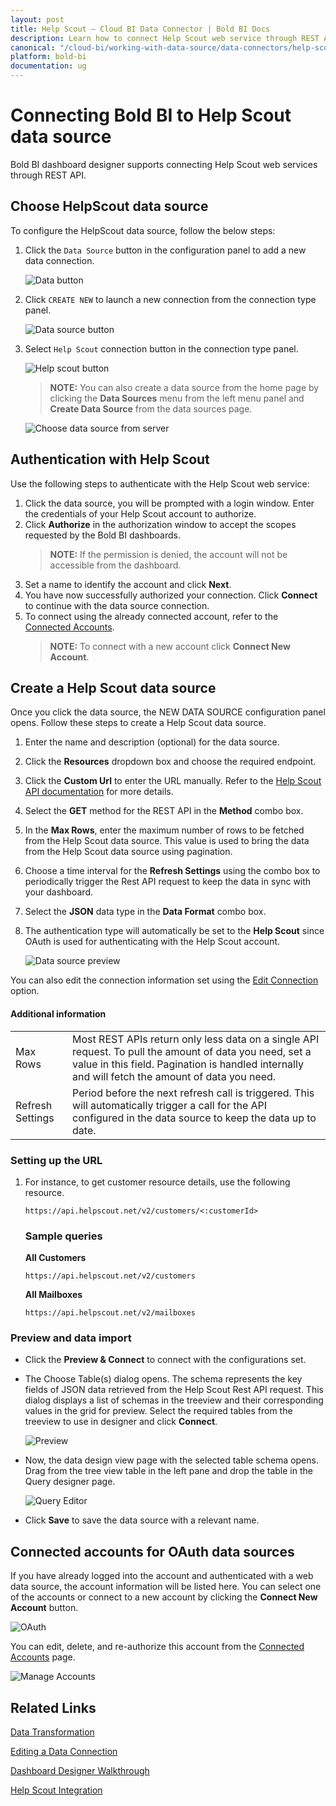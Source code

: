 ```yaml
---
layout: post
title: Help Scout – Cloud BI Data Connector | Bold BI Docs
description: Learn how to connect Help Scout web service through REST API endpoint with Bold BI Embedded and create data source for dashboard configuration.
canonical: "/cloud-bi/working-with-data-source/data-connectors/help-scout/"
platform: bold-bi
documentation: ug
---
```


# Connecting Bold BI to Help Scout data source
Bold BI dashboard designer supports connecting Help Scout web services through REST API.

## Choose HelpScout data source
To configure the HelpScout data source, follow the below steps:
1. Click the `Data Source` button in the configuration panel to add a new data connection.

   ![Data button](/static/assets/cloud/working-with-datasource/data-connectors/images/common/databutton.png)

2. Click `CREATE NEW` to launch a new connection from the connection type panel.

   ![Data source button](/static/assets/cloud/working-with-datasource/data-connectors/images/common/datasourcebutton.png)

3. Select `Help Scout` connection button in the connection type panel.

   ![Help scout button](/static/assets/cloud/working-with-datasource/data-connectors/images/help-scout/helpscout_button.png)

   > **NOTE:**  You can also create a data source from the home page by clicking the **Data Sources** menu from the left menu panel and **Create Data Source** from the data sources page.

   ![Choose data source from server](/static/assets/cloud/working-with-datasource/data-connectors/images/help-scout/ChooseDS.png)

## Authentication with Help Scout

Use the following steps to authenticate with the Help Scout web service:

1. Click the data source, you will be prompted with a login window. Enter the credentials of your Help Scout account to authorize.
2. Click **Authorize** in the authorization window to accept the scopes requested by the Bold BI dashboards. 
   > **NOTE:**  If the permission is denied, the account will not be accessible from the dashboard.
3. Set a name to identify the account and click **Next**. 
4. You have now successfully authorized your connection. Click **Connect** to continue with the data source connection.
5. To connect using the already connected account, refer to the [Connected Accounts](/cloud-bi/working-with-data-source/data-connectors/help-scout/#connected-accounts-for-oauth-data-sources).
   > **NOTE:**  To connect with a new account click **Connect New Account**.
## Create a Help Scout data source
Once you click the data source, the NEW DATA SOURCE configuration panel opens. Follow these steps to create a Help Scout data source.
1. Enter the name and description (optional) for the data source.
2. Click the **Resources** dropdown box and choose the required endpoint.
4. Click the **Custom Url** to enter the URL manually. Refer to the [Help Scout API documentation](https://developer.helpscout.com/mailbox-api/) for more details.
5. Select the **GET** method for the REST API in the **Method** combo box.
6. In the **Max Rows**, enter the maximum number of rows to be fetched from the Help Scout data source. This value is used to bring the data from the Help Scout data source using pagination.
7. Choose a time interval for the **Refresh Settings** using the combo box to periodically trigger the Rest API request to keep the data in sync with your dashboard. 
8. Select the **JSON** data type in the **Data Format** combo box.

9. The authentication type will automatically be set to the **Help Scout** since OAuth is used for authenticating with the Help Scout account.

   ![Data source preview](/static/assets/cloud/working-with-datasource/data-connectors/images/help-scout/connect.png)

You can also edit the connection information set using the [Edit Connection](/cloud-bi/working-with-data-source/editing-a-data-connection/) option.

#### Additional information
<table width="600">
<tr>
<td>
Max Rows
</td>
<td>
Most REST APIs return only less data on a single API request. To pull the amount of data you need, set a value in this field.
Pagination is handled internally and will fetch the amount of data you need.
</td>
</tr>
<tr>
<td>
Refresh Settings
</td>
<td>
Period before the next refresh call is triggered. This will automatically trigger a call for the API configured in the data source to keep the data up to date.
</td>
</tr>
</table>

### Setting up the URL

1. For instance, to get customer resource details, use the following resource.

   `https://api.helpscout.net/v2/customers/<:customerId>`

   ### Sample queries

   **All Customers**

   `https://api.helpscout.net/v2/customers`

   **All Mailboxes**

   `https://api.helpscout.net/v2/mailboxes`

### Preview and data import
* Click the **Preview & Connect** to connect with the configurations set.
* The Choose Table(s) dialog opens. The schema represents the key fields of JSON data retrieved from the Help Scout Rest API request. This dialog displays a list of schemas in the treeview and their corresponding values in the grid for preview. Select the required tables from the treeview to use in designer and click **Connect**.

   ![Preview](/static/assets/cloud/working-with-datasource/data-connectors/images/common/Preview.png)

* Now, the data design view page with the selected table schema opens. Drag from the tree view table in the left pane and drop the table in the Query designer page.

   ![Query Editor](/static/assets/cloud/working-with-datasource/data-connectors/images/common/QueryEditor.png)

* Click **Save** to save the data source with a relevant name.

## Connected accounts for OAuth data sources
If you have already logged into the account and authenticated with a web data source, the account information will be listed here. You can select one of the accounts or connect to a new account by clicking the **Connect New Account** button.

![OAuth](/static/assets/cloud/working-with-datasource/data-connectors/images/help-scout/authenticate.png)

You can edit, delete, and re-authorize this account from the [Connected Accounts](https://help.boldbi.com/embedded-bi/working-with-data-source/working-with-connected-accounts/) page.

![Manage Accounts](/static/assets/cloud/working-with-datasource/data-connectors/images/help-scout/ManageDS.png)

## Related Links
[Data Transformation](/cloud-bi/working-with-data-source/transforming-data/joining-table/)

[Editing a Data Connection](/embedded-bi/working-with-data-source/editing-a-data-connection/)   

[Dashboard Designer Walkthrough](/embedded-bi/getting-started/quick-start/)

[Help Scout Integration](https://www.boldbi.com/integrations/help-scout?utm_source=syncfusion&utm_medium=documentation&utm_campaign=boldbihelpscoutintegration)